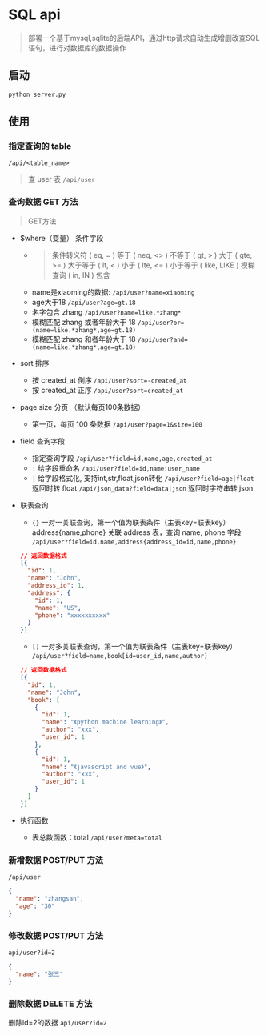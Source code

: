 # SQL api

> 部署一个基于mysql,sqlite的后端API，通过http请求自动生成增删改查SQL语句，进行对数据库的数据操作

## 启动

```bash
python server.py
```

## 使用

### 指定查询的 table
`/api/<table_name>`
> 查 user 表
> `/api/user`

### 查询数据 GET 方法
> GET方法
- $where（变量） 条件字段 
  * > 条件转义符
  ( eq, = ) 等于
  ( neq, <> ) 不等于
  ( gt, > ) 大于
  ( gte, >= ) 大于等于
  ( lt, < ) 小于
  ( lte, <= ) 小于等于
  ( like, LIKE ) 模糊查询
  ( in, IN ) 包含
  * name是xiaoming的数据: 
    `/api/user?name=xiaoming`
  * age大于18
    `/api/user?age=gt.18` 
  * 名字包含 zhang
    `/api/user?name=like.*zhang*`
  * 模糊匹配 zhang 或者年龄大于 18
    `/api/user?or=(name=like.*zhang*,age=gt.18)`
  * 模糊匹配 zhang 和者年龄大于 18
    `/api/user?and=(name=like.*zhang*,age=gt.18)`

- sort 排序
  * 按 created_at 倒序
    `/api/user?sort=-created_at`
  * 按 created_at 正序
    `/api/user?sort=created_at`

- page size 分页 （默认每页100条数据）
  * 第一页，每页 100 条数据
  `/api/user?page=1&size=100`

- field 查询字段
  * 指定查询字段
    `/api/user?field=id,name,age,created_at `
  * `:` 给字段重命名
    `/api/user?field=id,name:user_name`
  * `|` 给字段格式化, 支持int,str,float,json转化
    `/api/user?field=age|float` 返回时转 float
    `/api/json_data?field=data|json` 返回时字符串转 json

- 联表查询
  * `{}` 一对一关联查询，第一个值为联表条件（主表key=联表key）
  address{name,phone} 关联 address 表，查询 name, phone 字段
  `/api/user?field=id,name,address{address_id=id,name,phone}`
  ```json
  // 返回数据格式
  [{
    "id": 1,
    "name": "John",
    "address_id": 1,
    "address": {
      "id": 1,
      "name": "US",
      "phone": "xxxxxxxxxx"
    }
  }]
  ```
  * `[]` 一对多关联表查询，第一个值为联表条件（主表key=联表key）
  `/api/user?field=name,book[id=user_id,name,author]`
  ```json
  // 返回数据格式
  [{
    "id": 1,
    "name": "John",
    "book": [
      {
        "id": 1,
        "name": "《python machine learning》",
        "author": "xxx",
        "user_id": 1
      },
      {
        "id": 1,
        "name": "《javascript and vue》",
        "author": "xxx",
        "user_id": 1
      }
    ]
  }]
  ```

- 执行函数
  * 表总数函数：total
  `/api/user?meta=total`

### 新增数据 POST/PUT 方法

`/api/user`
```json
{
  "name": "zhangsan",
  "age": "30"
}
```

### 修改数据 POST/PUT 方法 

`api/user?id=2`
```json
{
  "name": "张三"
}
```

### 删除数据 DELETE 方法

删除id=2的数据
`api/user?id=2`
